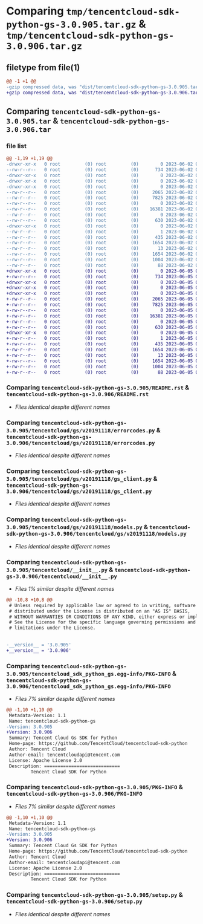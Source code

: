 # Comparing `tmp/tencentcloud-sdk-python-gs-3.0.905.tar.gz` & `tmp/tencentcloud-sdk-python-gs-3.0.906.tar.gz`

## filetype from file(1)

```diff
@@ -1 +1 @@
-gzip compressed data, was "dist/tencentcloud-sdk-python-gs-3.0.905.tar", last modified: Fri Jun  2 00:29:42 2023, max compression
+gzip compressed data, was "dist/tencentcloud-sdk-python-gs-3.0.906.tar", last modified: Mon Jun  5 00:35:24 2023, max compression
```

## Comparing `tencentcloud-sdk-python-gs-3.0.905.tar` & `tencentcloud-sdk-python-gs-3.0.906.tar`

### file list

```diff
@@ -1,19 +1,19 @@
-drwxr-xr-x   0 root         (0) root         (0)        0 2023-06-02 00:29:42.000000 tencentcloud-sdk-python-gs-3.0.905/
--rw-r--r--   0 root         (0) root         (0)      734 2023-06-02 00:29:42.000000 tencentcloud-sdk-python-gs-3.0.905/README.rst
-drwxr-xr-x   0 root         (0) root         (0)        0 2023-06-02 00:29:42.000000 tencentcloud-sdk-python-gs-3.0.905/tencentcloud/
-drwxr-xr-x   0 root         (0) root         (0)        0 2023-06-02 00:29:42.000000 tencentcloud-sdk-python-gs-3.0.905/tencentcloud/gs/
-drwxr-xr-x   0 root         (0) root         (0)        0 2023-06-02 00:29:42.000000 tencentcloud-sdk-python-gs-3.0.905/tencentcloud/gs/v20191118/
--rw-r--r--   0 root         (0) root         (0)     2065 2023-06-02 00:29:42.000000 tencentcloud-sdk-python-gs-3.0.905/tencentcloud/gs/v20191118/errorcodes.py
--rw-r--r--   0 root         (0) root         (0)     7825 2023-06-02 00:29:42.000000 tencentcloud-sdk-python-gs-3.0.905/tencentcloud/gs/v20191118/gs_client.py
--rw-r--r--   0 root         (0) root         (0)        0 2023-06-02 00:29:42.000000 tencentcloud-sdk-python-gs-3.0.905/tencentcloud/gs/v20191118/__init__.py
--rw-r--r--   0 root         (0) root         (0)    16381 2023-06-02 00:29:42.000000 tencentcloud-sdk-python-gs-3.0.905/tencentcloud/gs/v20191118/models.py
--rw-r--r--   0 root         (0) root         (0)        0 2023-06-02 00:29:42.000000 tencentcloud-sdk-python-gs-3.0.905/tencentcloud/gs/__init__.py
--rw-r--r--   0 root         (0) root         (0)      630 2023-06-02 00:29:42.000000 tencentcloud-sdk-python-gs-3.0.905/tencentcloud/__init__.py
-drwxr-xr-x   0 root         (0) root         (0)        0 2023-06-02 00:29:42.000000 tencentcloud-sdk-python-gs-3.0.905/tencentcloud_sdk_python_gs.egg-info/
--rw-r--r--   0 root         (0) root         (0)        1 2023-06-02 00:29:42.000000 tencentcloud-sdk-python-gs-3.0.905/tencentcloud_sdk_python_gs.egg-info/dependency_links.txt
--rw-r--r--   0 root         (0) root         (0)      435 2023-06-02 00:29:42.000000 tencentcloud-sdk-python-gs-3.0.905/tencentcloud_sdk_python_gs.egg-info/SOURCES.txt
--rw-r--r--   0 root         (0) root         (0)     1654 2023-06-02 00:29:42.000000 tencentcloud-sdk-python-gs-3.0.905/tencentcloud_sdk_python_gs.egg-info/PKG-INFO
--rw-r--r--   0 root         (0) root         (0)       13 2023-06-02 00:29:42.000000 tencentcloud-sdk-python-gs-3.0.905/tencentcloud_sdk_python_gs.egg-info/top_level.txt
--rw-r--r--   0 root         (0) root         (0)     1654 2023-06-02 00:29:42.000000 tencentcloud-sdk-python-gs-3.0.905/PKG-INFO
--rw-r--r--   0 root         (0) root         (0)     1004 2023-06-02 00:29:42.000000 tencentcloud-sdk-python-gs-3.0.905/setup.py
--rw-r--r--   0 root         (0) root         (0)       88 2023-06-02 00:29:42.000000 tencentcloud-sdk-python-gs-3.0.905/setup.cfg
+drwxr-xr-x   0 root         (0) root         (0)        0 2023-06-05 00:35:24.000000 tencentcloud-sdk-python-gs-3.0.906/
+-rw-r--r--   0 root         (0) root         (0)      734 2023-06-05 00:35:24.000000 tencentcloud-sdk-python-gs-3.0.906/README.rst
+drwxr-xr-x   0 root         (0) root         (0)        0 2023-06-05 00:35:24.000000 tencentcloud-sdk-python-gs-3.0.906/tencentcloud/
+drwxr-xr-x   0 root         (0) root         (0)        0 2023-06-05 00:35:24.000000 tencentcloud-sdk-python-gs-3.0.906/tencentcloud/gs/
+drwxr-xr-x   0 root         (0) root         (0)        0 2023-06-05 00:35:24.000000 tencentcloud-sdk-python-gs-3.0.906/tencentcloud/gs/v20191118/
+-rw-r--r--   0 root         (0) root         (0)     2065 2023-06-05 00:35:24.000000 tencentcloud-sdk-python-gs-3.0.906/tencentcloud/gs/v20191118/errorcodes.py
+-rw-r--r--   0 root         (0) root         (0)     7825 2023-06-05 00:35:24.000000 tencentcloud-sdk-python-gs-3.0.906/tencentcloud/gs/v20191118/gs_client.py
+-rw-r--r--   0 root         (0) root         (0)        0 2023-06-05 00:35:24.000000 tencentcloud-sdk-python-gs-3.0.906/tencentcloud/gs/v20191118/__init__.py
+-rw-r--r--   0 root         (0) root         (0)    16381 2023-06-05 00:35:24.000000 tencentcloud-sdk-python-gs-3.0.906/tencentcloud/gs/v20191118/models.py
+-rw-r--r--   0 root         (0) root         (0)        0 2023-06-05 00:35:24.000000 tencentcloud-sdk-python-gs-3.0.906/tencentcloud/gs/__init__.py
+-rw-r--r--   0 root         (0) root         (0)      630 2023-06-05 00:35:24.000000 tencentcloud-sdk-python-gs-3.0.906/tencentcloud/__init__.py
+drwxr-xr-x   0 root         (0) root         (0)        0 2023-06-05 00:35:24.000000 tencentcloud-sdk-python-gs-3.0.906/tencentcloud_sdk_python_gs.egg-info/
+-rw-r--r--   0 root         (0) root         (0)        1 2023-06-05 00:35:24.000000 tencentcloud-sdk-python-gs-3.0.906/tencentcloud_sdk_python_gs.egg-info/dependency_links.txt
+-rw-r--r--   0 root         (0) root         (0)      435 2023-06-05 00:35:24.000000 tencentcloud-sdk-python-gs-3.0.906/tencentcloud_sdk_python_gs.egg-info/SOURCES.txt
+-rw-r--r--   0 root         (0) root         (0)     1654 2023-06-05 00:35:24.000000 tencentcloud-sdk-python-gs-3.0.906/tencentcloud_sdk_python_gs.egg-info/PKG-INFO
+-rw-r--r--   0 root         (0) root         (0)       13 2023-06-05 00:35:24.000000 tencentcloud-sdk-python-gs-3.0.906/tencentcloud_sdk_python_gs.egg-info/top_level.txt
+-rw-r--r--   0 root         (0) root         (0)     1654 2023-06-05 00:35:24.000000 tencentcloud-sdk-python-gs-3.0.906/PKG-INFO
+-rw-r--r--   0 root         (0) root         (0)     1004 2023-06-05 00:35:24.000000 tencentcloud-sdk-python-gs-3.0.906/setup.py
+-rw-r--r--   0 root         (0) root         (0)       88 2023-06-05 00:35:24.000000 tencentcloud-sdk-python-gs-3.0.906/setup.cfg
```

### Comparing `tencentcloud-sdk-python-gs-3.0.905/README.rst` & `tencentcloud-sdk-python-gs-3.0.906/README.rst`

 * *Files identical despite different names*

### Comparing `tencentcloud-sdk-python-gs-3.0.905/tencentcloud/gs/v20191118/errorcodes.py` & `tencentcloud-sdk-python-gs-3.0.906/tencentcloud/gs/v20191118/errorcodes.py`

 * *Files identical despite different names*

### Comparing `tencentcloud-sdk-python-gs-3.0.905/tencentcloud/gs/v20191118/gs_client.py` & `tencentcloud-sdk-python-gs-3.0.906/tencentcloud/gs/v20191118/gs_client.py`

 * *Files identical despite different names*

### Comparing `tencentcloud-sdk-python-gs-3.0.905/tencentcloud/gs/v20191118/models.py` & `tencentcloud-sdk-python-gs-3.0.906/tencentcloud/gs/v20191118/models.py`

 * *Files identical despite different names*

### Comparing `tencentcloud-sdk-python-gs-3.0.905/tencentcloud/__init__.py` & `tencentcloud-sdk-python-gs-3.0.906/tencentcloud/__init__.py`

 * *Files 1% similar despite different names*

```diff
@@ -10,8 +10,8 @@
 # Unless required by applicable law or agreed to in writing, software
 # distributed under the License is distributed on an "AS IS" BASIS,
 # WITHOUT WARRANTIES OR CONDITIONS OF ANY KIND, either express or implied.
 # See the License for the specific language governing permissions and
 # limitations under the License.
 
 
-__version__ = '3.0.905'
+__version__ = '3.0.906'
```

### Comparing `tencentcloud-sdk-python-gs-3.0.905/tencentcloud_sdk_python_gs.egg-info/PKG-INFO` & `tencentcloud-sdk-python-gs-3.0.906/tencentcloud_sdk_python_gs.egg-info/PKG-INFO`

 * *Files 7% similar despite different names*

```diff
@@ -1,10 +1,10 @@
 Metadata-Version: 1.1
 Name: tencentcloud-sdk-python-gs
-Version: 3.0.905
+Version: 3.0.906
 Summary: Tencent Cloud Gs SDK for Python
 Home-page: https://github.com/TencentCloud/tencentcloud-sdk-python
 Author: Tencent Cloud
 Author-email: tencentcloudapi@tencent.com
 License: Apache License 2.0
 Description: ============================
         Tencent Cloud SDK for Python
```

### Comparing `tencentcloud-sdk-python-gs-3.0.905/PKG-INFO` & `tencentcloud-sdk-python-gs-3.0.906/PKG-INFO`

 * *Files 7% similar despite different names*

```diff
@@ -1,10 +1,10 @@
 Metadata-Version: 1.1
 Name: tencentcloud-sdk-python-gs
-Version: 3.0.905
+Version: 3.0.906
 Summary: Tencent Cloud Gs SDK for Python
 Home-page: https://github.com/TencentCloud/tencentcloud-sdk-python
 Author: Tencent Cloud
 Author-email: tencentcloudapi@tencent.com
 License: Apache License 2.0
 Description: ============================
         Tencent Cloud SDK for Python
```

### Comparing `tencentcloud-sdk-python-gs-3.0.905/setup.py` & `tencentcloud-sdk-python-gs-3.0.906/setup.py`

 * *Files identical despite different names*

